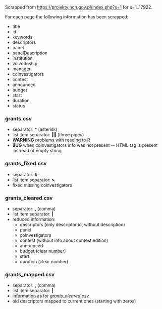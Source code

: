 Scrapped from https://projekty.ncn.gov.pl/index.php?s=1 for s=1..17922.

For each page the following information has been scrapped:

* title
* id
* keywords
* descriptors
* panel
* panelDescription
* institution
* voivodeship
* manager
* coinvestigators
* contest
* announced
* budget
* start
* duration
* status

### grants.csv

* separator: * (asterisk)
* list item separator: **|||** (three pipes)
* **WARNING** problems with reading to R
* **BUG** when coinvestigators info was not present -- HTML tag is present instread of empty string

### grants_fixed.csv

* separator: **#**
* list item separator: **>**
* fixed missing coinvestigators

### grants_cleared.csv

* separator: **,** (comma)
* list item separator: **|**
* reduced information:
    * descriptors (only descriptor id, without description)
	* panel
	* coinvestigators
	* contest (without info about contest edition)
	* announced
	* budget (clear number)
	* start
	* duration (clear number)

### grants_mapped.csv

* separator: **,** (comma)
* list item separator: **|**
* information as for *grants_cleared.csv*
* old descriptors mapped to current ones (starting with zeros)
	
